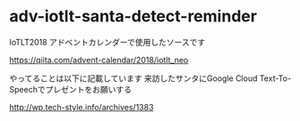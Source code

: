 # adv-iotlt-santa-detect-reminder
IoTLT2018 アドベントカレンダーで使用したソースです

https://qiita.com/advent-calendar/2018/iotlt_neo

やってることは以下に記載しています
来訪したサンタにGoogle Cloud Text-To-Speechでプレゼントをお願いする

http://wp.tech-style.info/archives/1383
